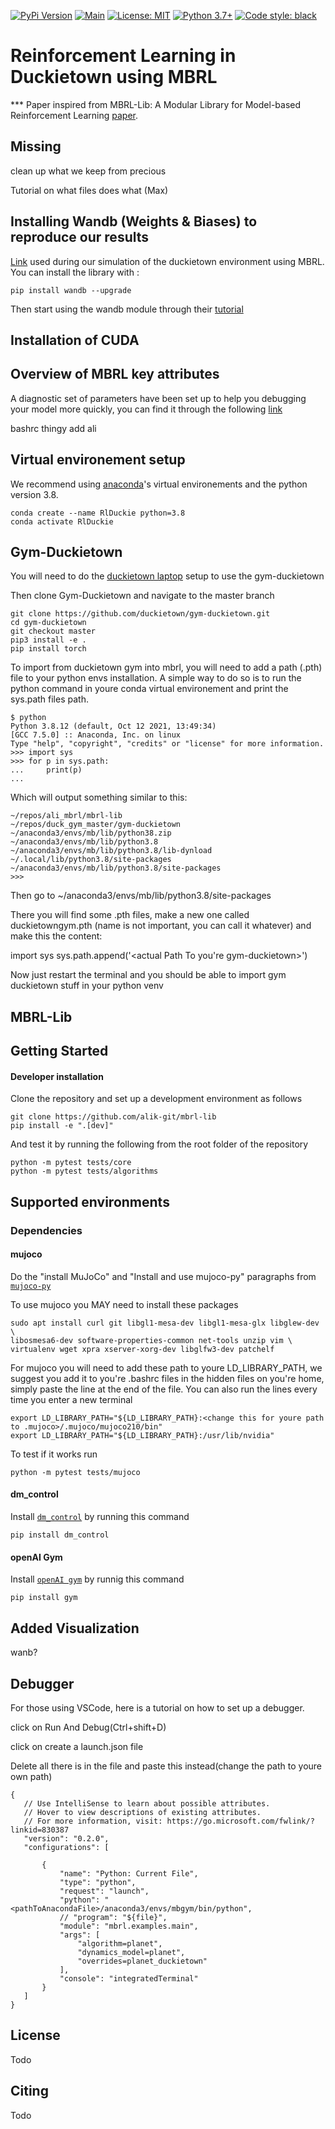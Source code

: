 [![PyPi Version](https://img.shields.io/pypi/v/mbrl)](https://pypi.org/project/mbrl/)
[![Main](https://github.com/facebookresearch/mbrl-lib/workflows/CI/badge.svg)](https://github.com/facebookresearch/mbrl-lib/actions?query=workflow%3ACI)
[![License: MIT](https://img.shields.io/badge/license-MIT-blue.svg)](https://github.com/facebookresearch/mbrl-lib/tree/main/LICENSE)
[![Python 3.7+](https://img.shields.io/badge/python-3.7+-blue.svg)](https://www.python.org/downloads/release/python-360/)
[![Code style: black](https://img.shields.io/badge/code%20style-black-000000.svg)](https://github.com/psf/black)
# Reinforcement Learning in Duckietown using MBRL
*** Paper inspired from MBRL-Lib: A Modular Library for Model-based Reinforcement Learning [paper](https://arxiv.org/abs/2104.10159).

## Missing

clean up what we keep from precious

Tutorial on what files does what (Max)

## Installing Wandb (Weights & Biases) to reproduce our results
[Link](https://wandb.ai/alihkw/RLDucky/runs/ijjamoqp?fbclid=IwAR0cyArbkjYi9ualpBhS_ySAGEc-TyN7DT9mNPHHkwToklf7wn2S0ubj3tA&workspace=user-) used during our simulation of the duckietown environment using MBRL. You can install the library with :

`pip install wandb --upgrade`

Then start using the wandb module through their [tutorial](https://docs.wandb.ai/quickstart)

## Installation of CUDA

## Overview of MBRL key attributes

A diagnostic set of parameters have been set up to help you debugging your model more quickly, you can find it through the following [link](https://github.com/facebookresearch/mbrl-lib/blob/main/README.md#visualization-and-diagnostics-tools)

bashrc thingy add ali

## Virtual environement setup
We recommend using [anaconda](https://docs.anaconda.com/anaconda/install/linux/)'s virtual environements and the python version 3.8.

    conda create --name RlDuckie python=3.8
    conda activate RlDuckie
## Gym-Duckietown
You will need to do the [duckietown laptop](https://docs.duckietown.org/daffy/opmanual_duckiebot/out/laptop_setup.html) setup to use the gym-duckietown

Then clone Gym-Duckietown and navigate to the master branch

    git clone https://github.com/duckietown/gym-duckietown.git
    cd gym-duckietown 
    git checkout master
    pip3 install -e .
    pip install torch
To import from duckietown gym into mbrl, you will need to add a path (.pth) file to your python envs installation.
A simple way to do so is to run the python command in youre conda virtual environement and print the sys.path files path.

    $ python
    Python 3.8.12 (default, Oct 12 2021, 13:49:34) 
    [GCC 7.5.0] :: Anaconda, Inc. on linux
    Type "help", "copyright", "credits" or "license" for more information.
    >>> import sys
    >>> for p in sys.path:
    ...     print(p)
    ... 
    
Which will output something similar to this:

    ~/repos/ali_mbrl/mbrl-lib
    ~/repos/duck_gym_master/gym-duckietown
    ~/anaconda3/envs/mb/lib/python38.zip
    ~/anaconda3/envs/mb/lib/python3.8
    ~/anaconda3/envs/mb/lib/python3.8/lib-dynload
    ~/.local/lib/python3.8/site-packages
    ~/anaconda3/envs/mb/lib/python3.8/site-packages
    >>> 

Then go to ~/anaconda3/envs/mb/lib/python3.8/site-packages

There you will find some .pth files, make a new one called duckietowngym.pth (name is not important, you can call it whatever) and make this the content: 

import sys
sys.path.append('<actual Path To you're gym-duckietown>')

Now just restart the terminal and you should be able to import gym duckietown stuff in your python venv

## MBRL-Lib
## Getting Started
#### Developer installation
Clone the repository and set up a development environment as follows

    git clone https://github.com/alik-git/mbrl-lib
    pip install -e ".[dev]"

And test it by running the following from the root folder of the repository

    python -m pytest tests/core
    python -m pytest tests/algorithms

## Supported environments
### Dependencies
#### mujoco
Do the "install MuJoCo" and "Install and use mujoco-py" paragraphs from [`mujoco-py`](https://github.com/openai/mujoco-py)

To use mujoco you MAY need to install these packages
   
    sudo apt install curl git libgl1-mesa-dev libgl1-mesa-glx libglew-dev \
    libosmesa6-dev software-properties-common net-tools unzip vim \
    virtualenv wget xpra xserver-xorg-dev libglfw3-dev patchelf
    
For mujoco you will need to add these path to youre LD_LIBRARY_PATH, we suggest you add it to you're .bashrc files in the hidden files on you're home, simply paste the line at the end of the file.
You can also run the lines every time you enter a new terminal

    export LD_LIBRARY_PATH="${LD_LIBRARY_PATH}:<change this for youre path to .mujoco>/.mujoco/mujoco210/bin"
    export LD_LIBRARY_PATH="${LD_LIBRARY_PATH}:/usr/lib/nvidia"
To test if it works run

    python -m pytest tests/mujoco
    
#### dm_control
Install [`dm_control`](https://github.com/deepmind/dm_control) by running this command

    pip install dm_control

#### openAI Gym
Install [`openAI gym`](https://github.com/openai/gym) by runnig this command

    pip install gym
   
## Added Visualization
wanb?
## Debugger

For those using VSCode, here is a tutorial on how to set up a debugger.

click on Run And Debug(Ctrl+shift+D)

click on create a launch.json file

Delete all there is in the file and paste this instead(change the path to youre own path)

    {
       // Use IntelliSense to learn about possible attributes.
       // Hover to view descriptions of existing attributes.
       // For more information, visit: https://go.microsoft.com/fwlink/?linkid=830387
       "version": "0.2.0",
       "configurations": [

           {
               "name": "Python: Current File",
               "type": "python",
               "request": "launch",
               "python": "<pathToAnacondaFile>/anaconda3/envs/mbgym/bin/python",
               // "program": "${file}",
               "module": "mbrl.examples.main",
               "args": [
                   "algorithm=planet",
                   "dynamics_model=planet",
                   "overrides=planet_duckietown"
               ],
               "console": "integratedTerminal"
           }
       ]
    }

## License
Todo

## Citing
Todo
